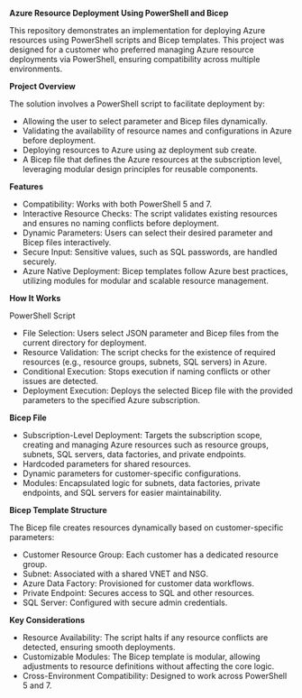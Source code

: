 **Azure Resource Deployment Using PowerShell and Bicep**

This repository demonstrates an implementation for deploying Azure resources using PowerShell scripts and Bicep templates. This project was designed for a customer who preferred managing Azure resource deployments via PowerShell, ensuring compatibility across multiple environments.

**Project Overview**

The solution involves a PowerShell script to facilitate deployment by:

- Allowing the user to select parameter and Bicep files dynamically.
- Validating the availability of resource names and configurations in Azure before deployment.
- Deploying resources to Azure using az deployment sub create.
- A Bicep file that defines the Azure resources at the subscription level, leveraging modular design principles for reusable components.

**Features**
- Compatibility: Works with both PowerShell 5 and 7.
- Interactive Resource Checks: The script validates existing resources and ensures no naming conflicts before deployment.
- Dynamic Parameters: Users can select their desired parameter and Bicep files interactively.
- Secure Input: Sensitive values, such as SQL passwords, are handled securely.
- Azure Native Deployment: Bicep templates follow Azure best practices, utilizing modules for modular and scalable resource management.

**How It Works**

PowerShell Script
- File Selection: Users select JSON parameter and Bicep files from the current directory for deployment.
- Resource Validation: The script checks for the existence of required resources (e.g., resource groups, subnets, SQL servers) in Azure.
- Conditional Execution: Stops execution if naming conflicts or other issues are detected.
- Deployment Execution: Deploys the selected Bicep file with the provided parameters to the specified Azure subscription.

**Bicep File**

- Subscription-Level Deployment: Targets the subscription scope, creating and managing Azure resources such as resource groups, subnets, SQL servers, data factories, and private endpoints.
- Hardcoded parameters for shared resources.
- Dynamic parameters for customer-specific configurations.
- Modules: Encapsulated logic for subnets, data factories, private endpoints, and SQL servers for easier maintainability.

**Bicep Template Structure**

The Bicep file creates resources dynamically based on customer-specific parameters:
- Customer Resource Group: Each customer has a dedicated resource group.
- Subnet: Associated with a shared VNET and NSG.
- Azure Data Factory: Provisioned for customer data workflows.
- Private Endpoint: Secures access to SQL and other resources.
- SQL Server: Configured with secure admin credentials.


**Key Considerations**

- Resource Availability: The script halts if any resource conflicts are detected, ensuring smooth deployments.
- Customizable Modules: The Bicep template is modular, allowing adjustments to resource definitions without affecting the core logic.
- Cross-Environment Compatibility: Designed to work across PowerShell 5 and 7.
